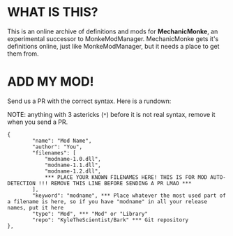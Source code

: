 # WHAT IS THIS?
This is an online archive of definitions and mods for **MechanicMonke**, an experimental successor to MonkeModManager. MechanicMonke gets it's definitions online, just like MonkeModManager, but it needs a place to get them from.

# ADD MY MOD!
Send us a PR with the correct syntax. Here is a rundown:

NOTE: anything with 3 astericks (```*```) before it is not real syntax, remove it when you send a PR.
```
{
        "name": "Mod Name",
        "author": "You",
        "filenames": [
            "modname-1.0.dll",
            "modname-1.1.dll",
            "modname-1.2.dll",
            *** PLACE YOUR KNOWN FILENAMES HERE! THIS IS FOR MOD AUTO-DETECTION !!! REMOVE THIS LINE BEFORE SENDING A PR LMAO ***
        ],
        "keyword": "modname", *** Place whatever the most used part of a filename is here, so if you have "modname" in all your release names, put it here
        "type": "Mod", *** "Mod" or "Library"
        "repo": "KyleTheScientist/Bark" *** Git repository
},
```
